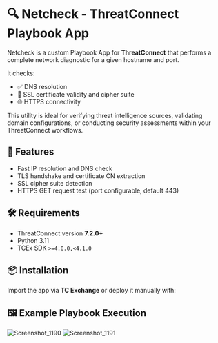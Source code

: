# 🔍 Netcheck - ThreatConnect Playbook App

Netcheck is a custom Playbook App for **ThreatConnect** that performs a complete network diagnostic for a given hostname and port.

It checks:
- ✅ DNS resolution
- 🔐 SSL certificate validity and cipher suite
- 🌐 HTTPS connectivity

This utility is ideal for verifying threat intelligence sources, validating domain configurations, or conducting security assessments within your ThreatConnect workflows.

## 🚀 Features
- Fast IP resolution and DNS check
- TLS handshake and certificate CN extraction
- SSL cipher suite detection
- HTTPS GET request test (port configurable, default 443)

## 🛠️ Requirements
- ThreatConnect version **7.2.0+**
- Python 3.11
- TCEx SDK `>=4.0.0,<4.1.0`

## 📦 Installation
Import the app via **TC Exchange** or deploy it manually with:


## 🖼️ Example Playbook Execution


![Screenshot_1190](https://github.com/user-attachments/assets/2f1ca32c-aa91-446c-9f79-8db415eef276)
![Screenshot_1191](https://github.com/user-attachments/assets/e1a26ea4-dc8e-4989-a876-db39740abc49)
